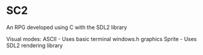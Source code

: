 # SC2

An RPG developed using C with the SDL2 library

Visual modes:
  ASCII - Uses basic terminal windows.h graphics
  Sprite - Uses SDL2 rendering library
